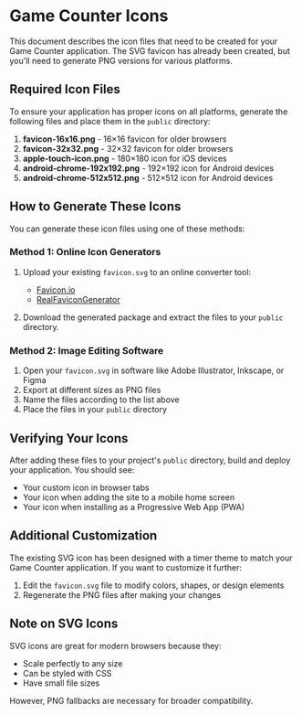 # Game Counter Icons

This document describes the icon files that need to be created for your Game Counter application. The SVG favicon has already been created, but you'll need to generate PNG versions for various platforms.

## Required Icon Files

To ensure your application has proper icons on all platforms, generate the following files and place them in the `public` directory:

1. **favicon-16x16.png** - 16×16 favicon for older browsers
2. **favicon-32x32.png** - 32×32 favicon for older browsers
3. **apple-touch-icon.png** - 180×180 icon for iOS devices
4. **android-chrome-192x192.png** - 192×192 icon for Android devices
5. **android-chrome-512x512.png** - 512×512 icon for Android devices

## How to Generate These Icons

You can generate these icon files using one of these methods:

### Method 1: Online Icon Generators

1. Upload your existing `favicon.svg` to an online converter tool:
   - [Favicon.io](https://favicon.io/favicon-converter/)
   - [RealFaviconGenerator](https://realfavicongenerator.net/)

2. Download the generated package and extract the files to your `public` directory.

### Method 2: Image Editing Software

1. Open your `favicon.svg` in software like Adobe Illustrator, Inkscape, or Figma
2. Export at different sizes as PNG files
3. Name the files according to the list above
4. Place the files in your `public` directory

## Verifying Your Icons

After adding these files to your project's `public` directory, build and deploy your application. You should see:

- Your custom icon in browser tabs
- Your icon when adding the site to a mobile home screen
- Your icon when installing as a Progressive Web App (PWA)

## Additional Customization

The existing SVG icon has been designed with a timer theme to match your Game Counter application. If you want to customize it further:

1. Edit the `favicon.svg` file to modify colors, shapes, or design elements
2. Regenerate the PNG files after making your changes

## Note on SVG Icons

SVG icons are great for modern browsers because they:
- Scale perfectly to any size
- Can be styled with CSS
- Have small file sizes

However, PNG fallbacks are necessary for broader compatibility. 